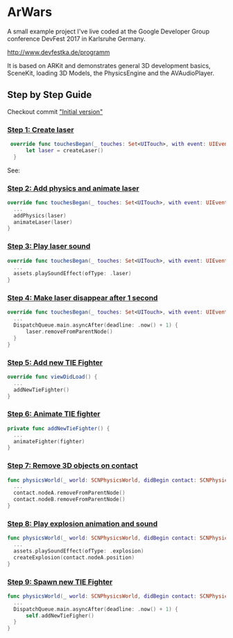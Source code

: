 # ArWars

A small example project I've live coded at the Google Developer Group conference DevFest 2017 in Karlsruhe Germany. 

http://www.devfestka.de/programm

It is based on ARKit and demonstrates general 3D development basics, SceneKit, loading 3D Models, the PhysicsEngine and the AVAudioPlayer.

## Step by Step Guide

Checkout commit ["Initial version"](https://github.com/cgrail/arWars/tree/initialVersion) 

### [Step 1: Create laser](https://github.com/cgrail/arWars/commit/bab6a9c568155e8466d57390c8e32206edb3bc31)

```swift
 override func touchesBegan(_ touches: Set<UITouch>, with event: UIEvent?) {
      let laser = createLaser()
  }
```

See: 

### [Step 2: Add physics and animate laser](https://github.com/cgrail/arWars/commit/d8da99443f372867cb8cb8762e7c141d0392815a)

```swift
override func touchesBegan(_ touches: Set<UITouch>, with event: UIEvent?) {
  ...
  addPhysics(laser)
  animateLaser(laser)
}
```

### [Step 3: Play laser sound](https://github.com/cgrail/arWars/commit/2547cb1f04b890de450d38058cee493b251338a7)

```swift
override func touchesBegan(_ touches: Set<UITouch>, with event: UIEvent?) {
  ...
  assets.playSoundEffect(ofType: .laser)
}
```

### [Step 4: Make laser disappear after 1 second](https://github.com/cgrail/arWars/commit/f63f933790403853f7df3808bc3ceccb9e7b3c03)

```swift
override func touchesBegan(_ touches: Set<UITouch>, with event: UIEvent?) {
  ...
  DispatchQueue.main.asyncAfter(deadline: .now() + 1) {
      laser.removeFromParentNode()
  }
}
```

### [Step 5: Add new TIE Fighter](https://github.com/cgrail/arWars/commit/7e770ec4836305a94c5bbd2556b89312a6766918)

```swift
override func viewDidLoad() {
  ...
  addNewTieFighter()
}
```

### [Step 6: Animate TIE fighter](https://github.com/cgrail/arWars/commit/01c16880540fced936e052ead752186f8c8f8d3c)

```swift
private func addNewTieFighter() {
  ...
  animateFighter(fighter)
}
```

### [Step 7: Remove 3D objects on contact](https://github.com/cgrail/arWars/commit/e8750c9769cf0c328fcc616b4172d5406cf3a9f4)

```swift
func physicsWorld(_ world: SCNPhysicsWorld, didBegin contact: SCNPhysicsContact) {
  ...
  contact.nodeA.removeFromParentNode()
  contact.nodeB.removeFromParentNode()
}
```

### [Step 8: Play explosion animation and sound](https://github.com/cgrail/arWars/commit/759392f7bf116034f2c0dabeef6c3b8701787ca6)

```swift
func physicsWorld(_ world: SCNPhysicsWorld, didBegin contact: SCNPhysicsContact) {
  ...
  assets.playSoundEffect(ofType: .explosion)
  createExplosion(contact.nodeA.position)
}
```

### [Step 9: Spawn new TIE Fighter](https://github.com/cgrail/arWars/commit/f19d9dc4f50fe150e36f557aedfa75a8631a4ccc)

```swift
func physicsWorld(_ world: SCNPhysicsWorld, didBegin contact: SCNPhysicsContact) {
  ...
  DispatchQueue.main.asyncAfter(deadline: .now() + 1) {
      self.addNewTieFigher()
  }
}
```
